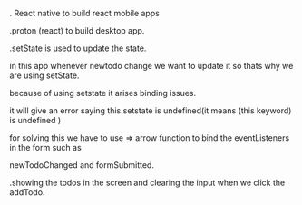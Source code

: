 . React native to build react mobile apps

.proton (react) to build desktop app.


.setState is used to update the state.
 
 in this app whenever newtodo change we want to 
 update it so thats why we are using setState.

 because of using setstate it arises binding issues.

 it will give an error saying this.setstate is undefined(it means (this keyword) is undefined )

 for solving this we have to use => arrow function
  to bind the eventListeners in the form such as 
  
  newTodoChanged and formSubmitted.

.showing the todos in the screen and clearing the input when we click the addTodo.